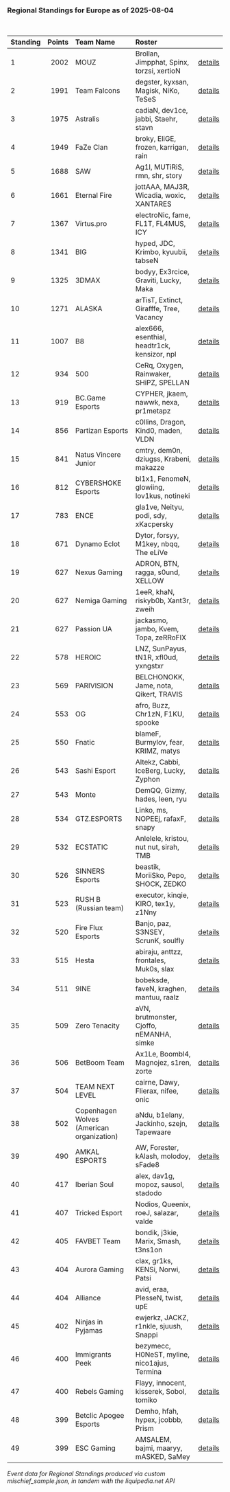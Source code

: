 ### Regional Standings for Europe as of 2025-08-04<br />
<br />

| Standing | Points | Team Name                                 | Roster                                       |                                                                                                                         |
| :- | -: | :- | :- | :- |
| 1        |   2002 | MOUZ                                      | Brollan, Jimpphat, Spinx, torzsi, xertioN    | [details](details/2025_08_04/0001--mouz--brollan-jimpphat-spinx-torzsi-xertion.md)                                      |
| 2        |   1991 | Team Falcons                              | degster, kyxsan, Magisk, NiKo, TeSeS         | [details](details/2025_08_04/0002--team_falcons--degster-kyxsan-magisk-niko-teses.md)                                   |
| 3        |   1975 | Astralis                                  | cadiaN, dev1ce, jabbi, Staehr, stavn         | [details](details/2025_08_04/0003--astralis--cadian-dev1ce-jabbi-staehr-stavn.md)                                       |
| 4        |   1949 | FaZe Clan                                 | broky, EliGE, frozen, karrigan, rain         | [details](details/2025_08_04/0004--faze_clan--broky-elige-frozen-karrigan-rain.md)                                      |
| 5        |   1688 | SAW                                       | Ag1l, MUTiRiS, rmn, shr, story               | [details](details/2025_08_04/0006--saw--ag1l-mutiris-rmn-shr-story.md)                                                  |
| 6        |   1661 | Eternal Fire                              | jottAAA, MAJ3R, Wicadia, woxic, XANTARES     | [details](details/2025_08_04/0007--eternal_fire--jottaaa-maj3r-wicadia-woxic-xantares.md)                               |
| 7        |   1367 | Virtus.pro                                | electroNic, fame, FL1T, FL4MUS, ICY          | [details](details/2025_08_04/0010--virtus_pro--electronic-fame-fl1t-fl4mus-icy.md)                                      |
| 8        |   1341 | BIG                                       | hyped, JDC, Krimbo, kyuubii, tabseN          | [details](details/2025_08_04/0011--big--hyped-jdc-krimbo-kyuubii-tabsen.md)                                             |
| 9        |   1325 | 3DMAX                                     | bodyy, Ex3rcice, Graviti, Lucky, Maka        | [details](details/2025_08_04/0012--3dmax--bodyy-ex3rcice-graviti-lucky-maka.md)                                         |
| 10       |   1271 | ALASKA                                    | arTisT, Extinct, Girafffe, Tree, Vacancy     | [details](details/2025_08_04/0013--alaska--artist-extinct-girafffe-tree-vacancy.md)                                     |
| 11       |   1007 | B8                                        | alex666, esenthial, headtr1ck, kensizor, npl | [details](details/2025_08_04/0015--b8--alex666-esenthial-headtr1ck-kensizor-npl.md)                                     |
| 12       |    934 | 500                                       | CeRq, Oxygen, Rainwaker, SHiPZ, SPELLAN      | [details](details/2025_08_04/0016--500--cerq-oxygen-rainwaker-shipz-spellan.md)                                         |
| 13       |    919 | BC.Game Esports                           | CYPHER, jkaem, nawwk, nexa, pr1metapz        | [details](details/2025_08_04/0017--bc_game_esports--cypher-jkaem-nawwk-nexa-pr1metapz.md)                               |
| 14       |    856 | Partizan Esports                          | c0llins, Dragon, Kind0, maden, VLDN          | [details](details/2025_08_04/0019--partizan_esports--c0llins-dragon-kind0-maden-vldn.md)                                |
| 15       |    841 | Natus Vincere Junior                      | cmtry, dem0n, dziugss, Krabeni, makazze      | [details](details/2025_08_04/0020--natus_vincere_junior--cmtry-dem0n-dziugss-krabeni-makazze.md)                        |
| 16       |    812 | CYBERSHOKE Esports                        | bl1x1, FenomeN, glowiing, lov1kus, notineki  | [details](details/2025_08_04/0022--cybershoke_esports--bl1x1-fenomen-glowiing-lov1kus-notineki.md)                      |
| 17       |    783 | ENCE                                      | gla1ve, Neityu, podi, sdy, xKacpersky        | [details](details/2025_08_04/0023--ence--gla1ve-neityu-podi-sdy-xkacpersky.md)                                          |
| 18       |    671 | Dynamo Eclot                              | Dytor, forsyy, M1key, nbqq, The eLiVe        | [details](details/2025_08_04/0027--dynamo_eclot--dytor-forsyy-m1key-nbqq-the_elive.md)                                  |
| 19       |    627 | Nexus Gaming                              | ADRON, BTN, ragga, s0und, XELLOW             | [details](details/2025_08_04/0028--nexus_gaming--adron-btn-ragga-s0und-xellow.md)                                       |
| 20       |    627 | Nemiga Gaming                             | 1eeR, khaN, riskyb0b, Xant3r, zweih          | [details](details/2025_08_04/0029--nemiga_gaming--1eer-khan-riskyb0b-xant3r-zweih.md)                                   |
| 21       |    627 | Passion UA                                | jackasmo, jambo, Kvem, Topa, zeRRoFIX        | [details](details/2025_08_04/0030--passion_ua--jackasmo-jambo-kvem-topa-zerrofix.md)                                    |
| 22       |    578 | HEROIC                                    | LNZ, SunPayus, tN1R, xfl0ud, yxngstxr        | [details](details/2025_08_04/0034--heroic--lnz-sunpayus-tn1r-xfl0ud-yxngstxr.md)                                        |
| 23       |    569 | PARIVISION                                | BELCHONOKK, Jame, nota, Qikert, TRAVIS       | [details](details/2025_08_04/0035--parivision--belchonokk-jame-nota-qikert-travis.md)                                   |
| 24       |    553 | OG                                        | afro, Buzz, Chr1zN, F1KU, spooke             | [details](details/2025_08_04/0036--og--afro-buzz-chr1zn-f1ku-spooke.md)                                                 |
| 25       |    550 | Fnatic                                    | blameF, Burmylov, fear, KRIMZ, matys         | [details](details/2025_08_04/0037--fnatic--blamef-burmylov-fear-krimz-matys.md)                                         |
| 26       |    543 | Sashi Esport                              | Altekz, Cabbi, IceBerg, Lucky, Zyphon        | [details](details/2025_08_04/0038--sashi_esport--altekz-cabbi-iceberg-lucky-zyphon.md)                                  |
| 27       |    543 | Monte                                     | DemQQ, Gizmy, hades, leen, ryu               | [details](details/2025_08_04/0039--monte--demqq-gizmy-hades-leen-ryu.md)                                                |
| 28       |    534 | GTZ.ESPORTS                               | Linko, ms, NOPEEj, rafaxF, snapy             | [details](details/2025_08_04/0041--gtz_esports--linko-ms-nopeej-rafaxf-snapy.md)                                        |
| 29       |    532 | ECSTATIC                                  | Anlelele, kristou, nut nut, sirah, TMB       | [details](details/2025_08_04/0042--ecstatic--anlelele-kristou-nut_nut-sirah-tmb.md)                                     |
| 30       |    526 | SINNERS Esports                           | beastik, MoriiSko, Pepo, SHOCK, ZEDKO        | [details](details/2025_08_04/0043--sinners_esports--beastik-moriisko-pepo-shock-zedko.md)                               |
| 31       |    523 | RUSH B (Russian team)                     | executor, kinqie, KIRO, tex1y, z1Nny         | [details](details/2025_08_04/0044--rush_b__russian_team_--executor-kinqie-kiro-tex1y-z1nny.md)                          |
| 32       |    520 | Fire Flux Esports                         | Banjo, paz, S3NSEY, ScrunK, soulfly          | [details](details/2025_08_04/0045--fire_flux_esports--banjo-paz-s3nsey-scrunk-soulfly.md)                               |
| 33       |    515 | Hesta                                     | abiraju, anttzz, frontales, Muk0s, slax      | [details](details/2025_08_04/0046--hesta--abiraju-anttzz-frontales-muk0s-slax.md)                                       |
| 34       |    511 | 9INE                                      | bobeksde, faveN, kraghen, mantuu, raalz      | [details](details/2025_08_04/0048--9ine--bobeksde-faven-kraghen-mantuu-raalz.md)                                        |
| 35       |    509 | Zero Tenacity                             | aVN, brutmonster, Cjoffo, nEMANHA, simke     | [details](details/2025_08_04/0050--zero_tenacity--avn-brutmonster-cjoffo-nemanha-simke.md)                              |
| 36       |    506 | BetBoom Team                              | Ax1Le, Boombl4, Magnojez, s1ren, zorte       | [details](details/2025_08_04/0052--betboom_team--ax1le-boombl4-magnojez-s1ren-zorte.md)                                 |
| 37       |    504 | TEAM NEXT LEVEL                           | cairne, Dawy, Flierax, nifee, onic           | [details](details/2025_08_04/0053--team_next_level--cairne-dawy-flierax-nifee-onic.md)                                  |
| 38       |    502 | Copenhagen Wolves (American organization) | aNdu, b1elany, Jackinho, szejn, Tapewaare    | [details](details/2025_08_04/0054--copenhagen_wolves__american_organization_--andu-b1elany-jackinho-szejn-tapewaare.md) |
| 39       |    490 | AMKAL ESPORTS                             | AW, Forester, kAlash, molodoy, sFade8        | [details](details/2025_08_04/0055--amkal_esports--aw-forester-kalash-molodoy-sfade8.md)                                 |
| 40       |    417 | Iberian Soul                              | alex, dav1g, mopoz, sausol, stadodo          | [details](details/2025_08_04/0056--iberian_soul--alex-dav1g-mopoz-sausol-stadodo.md)                                    |
| 41       |    407 | Tricked Esport                            | Nodios, Queenix, roeJ, salazar, valde        | [details](details/2025_08_04/0061--tricked_esport--nodios-queenix-roej-salazar-valde.md)                                |
| 42       |    405 | FAVBET Team                               | bondik, j3kie, Marix, Smash, t3ns1on         | [details](details/2025_08_04/0064--favbet_team--bondik-j3kie-marix-smash-t3ns1on.md)                                    |
| 43       |    404 | Aurora Gaming                             | clax, gr1ks, KENSi, Norwi, Patsi             | [details](details/2025_08_04/0065--aurora_gaming--clax-gr1ks-kensi-norwi-patsi.md)                                      |
| 44       |    404 | Alliance                                  | avid, eraa, PlesseN, twist, upE              | [details](details/2025_08_04/0067--alliance--avid-eraa-plessen-twist-upe.md)                                            |
| 45       |    402 | Ninjas in Pyjamas                         | ewjerkz, JACKZ, r1nkle, sjuush, Snappi       | [details](details/2025_08_04/0074--ninjas_in_pyjamas--ewjerkz-jackz-r1nkle-sjuush-snappi.md)                            |
| 46       |    400 | Immigrants Peek                           | bezymecc, H0NeST, myline, nico1ajus, Termina | [details](details/2025_08_04/0080--immigrants_peek--bezymecc-h0nest-myline-nico1ajus-termina.md)                        |
| 47       |    400 | Rebels Gaming                             | Flayy, innocent, kisserek, Sobol, tomiko     | [details](details/2025_08_04/0081--rebels_gaming--flayy-innocent-kisserek-sobol-tomiko.md)                              |
| 48       |    399 | Betclic Apogee Esports                    | Demho, hfah, hypex, jcobbb, Prism            | [details](details/2025_08_04/0094--betclic_apogee_esports--demho-hfah-hypex-jcobbb-prism.md)                            |
| 49       |    399 | ESC Gaming                                | AMSALEM, bajmi, maaryy, mASKED, SaMey        | [details](details/2025_08_04/0095--esc_gaming--amsalem-bajmi-maaryy-masked-samey.md)                                    |


_Event data for Regional Standings produced via custom mischief_sample.json, in tandem with the liquipedia.net API_<br />
